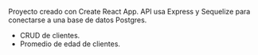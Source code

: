Proyecto creado con Create React App. API usa Express y Sequelize para conectarse a una base de datos Postgres.

- CRUD de clientes.
- Promedio de edad de clientes.